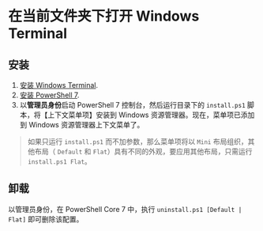 # 在当前文件夹下打开 Windows Terminal

## 安装

1. [安装 Windows Terminal](https://github.com/microsoft/terminal).
2. [安装 PowerShell 7](https://docs.microsoft.com/en-us/powershell/scripting/install/installing-powershell-core-on-windows?view=powershell-7).
3. 以**管理员身份**启动 PowerShell 7 控制台，然后运行目录下的 `install.ps1` 脚本，将【上下文菜单项】安装到 Windows 资源管理器。现在，菜单项已添加到 Windows 资源管理器上下文菜单了。

> 如果只运行 `install.ps1` 而不加参数，那么菜单项将以 `Mini` 布局组织，其他布局（ `Default` 和 `Flat`）具有不同的外观，要应用其他布局，只需运行 `install.ps1 Flat`。

## 卸载

以管理员身份，在 PowerShell Core 7 中，执行 `uninstall.ps1 [Default | Flat]` 即可删除该配置。
